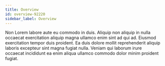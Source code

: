 ```yaml
---
title: Overview
id: overview-92220
sidebar_label: Overview
---
```


Non Lorem labore aute eu commodo in duis. Aliquip non aliquip in nulla occaecat exercitation aliquip magna ullamco enim sint ad qui ad. Eiusmod exercitation tempor duis proident. Ea duis dolore mollit reprehenderit aliquip laboris excepteur sint magna fugiat nulla. Veniam qui laborum irure occaecat incididunt ea enim aliqua ullamco commodo dolor minim proident fugiat.

